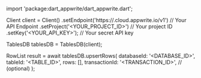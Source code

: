 import 'package:dart_appwrite/dart_appwrite.dart';

Client client = Client()
    .setEndpoint('https://<REGION>.cloud.appwrite.io/v1') // Your API Endpoint
    .setProject('<YOUR_PROJECT_ID>') // Your project ID
    .setKey('<YOUR_API_KEY>'); // Your secret API key

TablesDB tablesDB = TablesDB(client);

RowList result = await tablesDB.upsertRows(
    databaseId: '<DATABASE_ID>',
    tableId: '<TABLE_ID>',
    rows: [],
    transactionId: '<TRANSACTION_ID>', // (optional)
);
